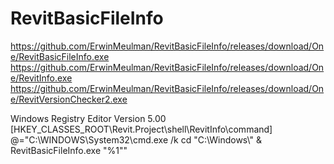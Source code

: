 # RevitBasicFileInfo

https://github.com/ErwinMeulman/RevitBasicFileInfo/releases/download/One/RevitBasicFileInfo.exe
https://github.com/ErwinMeulman/RevitBasicFileInfo/releases/download/One/RevitInfo.exe
https://github.com/ErwinMeulman/RevitBasicFileInfo/releases/download/One/RevitVersionChecker2.exe

Windows Registry Editor Version 5.00
[HKEY_CLASSES_ROOT\Revit.Project\shell\RevitInfo\command]
@="C:\\WINDOWS\\System32\\cmd.exe /k cd \"C:\\Windows\\\" & RevitBasicFileInfo.exe \"%1\""
